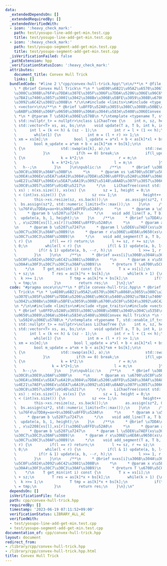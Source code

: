 ```yaml
---
data:
  _extendedDependsOn: []
  _extendedRequiredBy: []
  _extendedVerifiedWith:
  - icon: ':heavy_check_mark:'
    path: test/yosupo-line-add-get-min.test.cpp
    title: test/yosupo-line-add-get-min.test.cpp
  - icon: ':heavy_check_mark:'
    path: test/yosupo-segment-add-get-min.test.cpp
    title: test/yosupo-segment-add-get-min.test.cpp
  _isVerificationFailed: false
  _pathExtension: hpp
  _verificationStatusIcon: ':heavy_check_mark:'
  attributes:
    document_title: Convex Hull Trick
    links: []
  bundledCode: "#line 2 \"cpp/convex-hull-trick.hpp\"\n\n/**\n * @file convex-hull-tric.hpp\n\
    \ * @brief Convex Hull Trick\n *\n * \u4E00\u6B21\u95A2\u6570\u3067\u8868\u3055\
    \u308C\u308B\u76F4\u7DDA\u307E\u305F\u306F\u7DDA\u5206\u306E\u96C6\u5408\u3092\
    \u7BA1\u7406\u3057\u3001\u3042\u308Bx\u306B\u5BFE\u3059\u308B\u6700\u5C0F\u5024\
    \u3092\u6C42\u3081\u308B\n */\n\n#include <limits>\n#include <type_traits>\n#include\
    \ <vector>\n\n/**\n * @brief \u8FFD\u52A0\u3055\u308C\u308B\u50BE\u304D\u304C\u5358\
    \u8ABF\u3068\u306F\u9650\u3089\u306A\u3044\u5834\u5408\u306EConvex Hull Trick\n\
    \ *\n * @tparam T \u5024\u306E\u578B\n */\ntemplate <typename T, std::enable_if_t<std::is_scalar_v<T>,\
    \ std::nullptr_t> = nullptr>\nclass LiChaoTree {\n    int n, sz, height;\n   \
    \ std::vector<T> xs, as, bs;\n\n    void update(T a, T b, int k, int h) {\n  \
    \      int l = (k << h) & (sz - 1);\n        int r = l + (1 << h);\n        \n\
    \        while(1) {\n            int m = (l + r) >> 1;\n            T xl = xs[l],\
    \ xm = xs[m];\n            bool l_update = a*xl + b < as[k]*xl + bs[k];\n    \
    \        bool m_update = a*xm + b < as[k]*xm + bs[k];\n\n            if(m_update)\
    \ {\n                std::swap(as[k], a);\n                std::swap(bs[k], b);\n\
    \            }\n            if(h == 0) break;\n            if(l_update != m_update)\
    \ {\n                k = k*2;\n                r = m;\n            } else {\n\
    \                k = k*2+1;\n                l = m;\n            }\n         \
    \   h--;\n        }\n    }\n\npublic:\n    /**\n     * @brief \u30B3\u30F3\u30B9\
    \u30C8\u30E9\u30AF\u30BF\n     *\n     * @param xs \u6700\u5C0F\u5024\u30AF\u30A8\
    \u30EA\u306Ex\u5EA7\u6A19\u3084\u7DDA\u5206\u8FFD\u52A0\u30AF\u30A8\u30EA\u306E\
    \u4E21\u7AEF\u306Ex\u5EA7\u6A19\u3092\u5148\u8AAD\u307F\u3057\u3066\u30BD\u30FC\
    \u30C8\u3057\u305F\u914D\u5217\n     */\n    LiChaoTree(const std::vector<T>&\
    \ xs) : n(xs.size()), xs(xs) {\n        sz = 1, height = 0;\n        while(sz\
    \ < (int)xs.size()) {\n            sz <<= 1;\n            height++;\n        }\n\
    \        this->xs.resize(sz, xs.back());\n        as.assign(sz*2, 0);\n      \
    \  bs.assign(sz*2, std::numeric_limits<T>::max());\n    }\n\n    /**\n     * @brief\
    \ \u76F4\u7DDAy=ax+b\u306E\u8FFD\u52A0\n     *\n     * @param a \u50BE\u304D\n\
    \     * @param b \u5207\u7247\n     */\n    void add_line(T a, T b) {\n      \
    \  update(a, b, 1, height);\n    }\n    /**\n     * @brief \u7DDA\u5206y=ax+b\
    \ , x\u2208[xs[l],xs[r])\u306E\u8FFD\u52A0\n     *\n     * @param a \u50BE\u304D\
    \n     * @param b \u5207\u7247\n     * @param l \u5DE6\u7AEF(xs\u306E\u30A4\u30F3\
    \u30C7\u30C3\u30AF\u30B9)\n     * @param r x\u306E\u4E0A\u9650(xs\u306E\u30A4\u30F3\
    \u30C7\u30C3\u30AF\u30B9)\n     */\n    void add_segment(T a, T b, int l, int\
    \ r) {\n        if(l == r) return;\n        l += sz, r += sz;\n        int h =\
    \ 0;\n        while(l < r) {\n            if(l & 1) update(a, b, l++, h);\n  \
    \          if(r & 1) update(a, b, --r, h);\n            l >>= 1, r >>= 1, h++;\n\
    \        }\n    }\n\n    /**\n     * @brief x=xs[i]\u306B\u304A\u3051\u308B\u6700\
    \u5C0F\u5024\u3092\u6C42\u3081\u308B\n     *\n     * @param x x\u5EA7\u6A19(xs\u306E\
    \u30A4\u30F3\u30C7\u30C3\u30AF\u30B9)\n     * @return T \u6700\u5C0F\u5024\n \
    \    */\n    T get_min(int i) const {\n        T x = xs[i];\n        int k = i\
    \ + sz;\n        T res = as[k]*x + bs[k];\n        while(k > 1) {\n          \
    \  k >>= 1;\n            T tmp = as[k]*x + bs[k];\n            if(tmp < res) res\
    \ = tmp;\n        }\n        return res;\n    }\n};\n"
  code: "#pragma once\n\n/**\n * @file convex-hull-tric.hpp\n * @brief Convex Hull\
    \ Trick\n *\n * \u4E00\u6B21\u95A2\u6570\u3067\u8868\u3055\u308C\u308B\u76F4\u7DDA\
    \u307E\u305F\u306F\u7DDA\u5206\u306E\u96C6\u5408\u3092\u7BA1\u7406\u3057\u3001\
    \u3042\u308Bx\u306B\u5BFE\u3059\u308B\u6700\u5C0F\u5024\u3092\u6C42\u3081\u308B\
    \n */\n\n#include <limits>\n#include <type_traits>\n#include <vector>\n\n/**\n\
    \ * @brief \u8FFD\u52A0\u3055\u308C\u308B\u50BE\u304D\u304C\u5358\u8ABF\u3068\u306F\
    \u9650\u3089\u306A\u3044\u5834\u5408\u306EConvex Hull Trick\n *\n * @tparam T\
    \ \u5024\u306E\u578B\n */\ntemplate <typename T, std::enable_if_t<std::is_scalar_v<T>,\
    \ std::nullptr_t> = nullptr>\nclass LiChaoTree {\n    int n, sz, height;\n   \
    \ std::vector<T> xs, as, bs;\n\n    void update(T a, T b, int k, int h) {\n  \
    \      int l = (k << h) & (sz - 1);\n        int r = l + (1 << h);\n        \n\
    \        while(1) {\n            int m = (l + r) >> 1;\n            T xl = xs[l],\
    \ xm = xs[m];\n            bool l_update = a*xl + b < as[k]*xl + bs[k];\n    \
    \        bool m_update = a*xm + b < as[k]*xm + bs[k];\n\n            if(m_update)\
    \ {\n                std::swap(as[k], a);\n                std::swap(bs[k], b);\n\
    \            }\n            if(h == 0) break;\n            if(l_update != m_update)\
    \ {\n                k = k*2;\n                r = m;\n            } else {\n\
    \                k = k*2+1;\n                l = m;\n            }\n         \
    \   h--;\n        }\n    }\n\npublic:\n    /**\n     * @brief \u30B3\u30F3\u30B9\
    \u30C8\u30E9\u30AF\u30BF\n     *\n     * @param xs \u6700\u5C0F\u5024\u30AF\u30A8\
    \u30EA\u306Ex\u5EA7\u6A19\u3084\u7DDA\u5206\u8FFD\u52A0\u30AF\u30A8\u30EA\u306E\
    \u4E21\u7AEF\u306Ex\u5EA7\u6A19\u3092\u5148\u8AAD\u307F\u3057\u3066\u30BD\u30FC\
    \u30C8\u3057\u305F\u914D\u5217\n     */\n    LiChaoTree(const std::vector<T>&\
    \ xs) : n(xs.size()), xs(xs) {\n        sz = 1, height = 0;\n        while(sz\
    \ < (int)xs.size()) {\n            sz <<= 1;\n            height++;\n        }\n\
    \        this->xs.resize(sz, xs.back());\n        as.assign(sz*2, 0);\n      \
    \  bs.assign(sz*2, std::numeric_limits<T>::max());\n    }\n\n    /**\n     * @brief\
    \ \u76F4\u7DDAy=ax+b\u306E\u8FFD\u52A0\n     *\n     * @param a \u50BE\u304D\n\
    \     * @param b \u5207\u7247\n     */\n    void add_line(T a, T b) {\n      \
    \  update(a, b, 1, height);\n    }\n    /**\n     * @brief \u7DDA\u5206y=ax+b\
    \ , x\u2208[xs[l],xs[r])\u306E\u8FFD\u52A0\n     *\n     * @param a \u50BE\u304D\
    \n     * @param b \u5207\u7247\n     * @param l \u5DE6\u7AEF(xs\u306E\u30A4\u30F3\
    \u30C7\u30C3\u30AF\u30B9)\n     * @param r x\u306E\u4E0A\u9650(xs\u306E\u30A4\u30F3\
    \u30C7\u30C3\u30AF\u30B9)\n     */\n    void add_segment(T a, T b, int l, int\
    \ r) {\n        if(l == r) return;\n        l += sz, r += sz;\n        int h =\
    \ 0;\n        while(l < r) {\n            if(l & 1) update(a, b, l++, h);\n  \
    \          if(r & 1) update(a, b, --r, h);\n            l >>= 1, r >>= 1, h++;\n\
    \        }\n    }\n\n    /**\n     * @brief x=xs[i]\u306B\u304A\u3051\u308B\u6700\
    \u5C0F\u5024\u3092\u6C42\u3081\u308B\n     *\n     * @param x x\u5EA7\u6A19(xs\u306E\
    \u30A4\u30F3\u30C7\u30C3\u30AF\u30B9)\n     * @return T \u6700\u5C0F\u5024\n \
    \    */\n    T get_min(int i) const {\n        T x = xs[i];\n        int k = i\
    \ + sz;\n        T res = as[k]*x + bs[k];\n        while(k > 1) {\n          \
    \  k >>= 1;\n            T tmp = as[k]*x + bs[k];\n            if(tmp < res) res\
    \ = tmp;\n        }\n        return res;\n    }\n};\n"
  dependsOn: []
  isVerificationFile: false
  path: cpp/convex-hull-trick.hpp
  requiredBy: []
  timestamp: '2023-06-19 07:11:52+09:00'
  verificationStatus: LIBRARY_ALL_AC
  verifiedWith:
  - test/yosupo-line-add-get-min.test.cpp
  - test/yosupo-segment-add-get-min.test.cpp
documentation_of: cpp/convex-hull-trick.hpp
layout: document
redirect_from:
- /library/cpp/convex-hull-trick.hpp
- /library/cpp/convex-hull-trick.hpp.html
title: Convex Hull Trick
---
```


